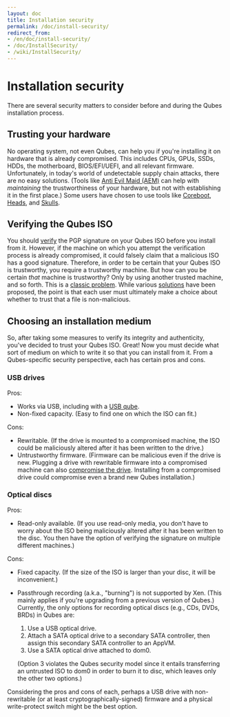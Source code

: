 ```yaml
---
layout: doc
title: Installation security
permalink: /doc/install-security/
redirect_from:
- /en/doc/install-security/
- /doc/InstallSecurity/
- /wiki/InstallSecurity/
---
```


# Installation security

There are several security matters to consider before and during the Qubes installation process.

## Trusting your hardware

No operating system, not even Qubes, can help you if you're installing it on hardware that is already compromised.
This includes CPUs, GPUs, SSDs, HDDs, the motherboard, BIOS/EFI/UEFI, and all relevant firmware.
Unfortunately, in today's world of undetectable supply chain attacks, there are no easy solutions.
(Tools like [Anti Evil Maid (AEM)][AEM] can help with *maintaining* the trustworthiness of your hardware, but not with establishing it in the first place.)
Some users have chosen to use tools like [Coreboot], [Heads], and [Skulls].

## Verifying the Qubes ISO

You should [verify] the PGP signature on your Qubes ISO before you install from it.
However, if the machine on which you attempt the verification process is already compromised, it could falsely claim that a malicious ISO has a good signature.
Therefore, in order to be certain that your Qubes ISO is trustworthy, you require a trustworthy machine.
But how can you be certain *that* machine is trustworthy?
Only by using another trusted machine, and so forth.
This is a [classic problem].
While various [solutions] have been proposed, the point is that each user must ultimately make a choice about whether to trust that a file is non-malicious.

## Choosing an installation medium

So, after taking some measures to verify its integrity and authenticity, you've decided to trust your Qubes ISO.
Great!
Now you must decide what sort of medium on which to write it so that you can install from it.
From a Qubes-specific security perspective, each has certain pros and cons.

### USB drives

Pros:

 * Works via USB, including with a [USB qube].
 * Non-fixed capacity.
   (Easy to find one on which the ISO can fit.)

Cons:

 * Rewritable.
   (If the drive is mounted to a compromised machine, the ISO could be maliciously altered after it has been written to the drive.)
 * Untrustworthy firmware.
   (Firmware can be malicious even if the drive is new.
   Plugging a drive with rewritable firmware into a compromised machine can also [compromise the drive][BadUSB].
   Installing from a compromised drive could compromise even a brand new Qubes installation.)


### Optical discs

Pros:

 * Read-only available.
   (If you use read-only media, you don't have to worry about the ISO being maliciously altered after it has been written to the disc.
   You then have the option of verifying the signature on multiple different machines.)

Cons:

 * Fixed capacity.
   (If the size of the ISO is larger than your disc, it will be inconvenient.)
 * Passthrough recording (a.k.a., "burning") is not supported by Xen.
   (This mainly applies if you're upgrading from a previous version of Qubes.)
   Currently, the only options for recording optical discs (e.g., CDs, DVDs, BRDs) in Qubes are:
   1. Use a USB optical drive.
   2. Attach a SATA optical drive to a secondary SATA controller, then assign this secondary SATA controller to an AppVM.
   3. Use a SATA optical drive attached to dom0.

   (Option 3 violates the Qubes security model since it entails transferring an untrusted ISO to dom0 in order to burn it to disc, which leaves only the other two options.)

Considering the pros and cons of each, perhaps a USB drive with non-rewritable (or at least cryptographically-signed) firmware and a physical write-protect switch might be the best option.


[AEM]: /doc/anti-evil-maid/
[verify]: /security/verifying-signatures/
[classic problem]: https://www.ece.cmu.edu/~ganger/712.fall02/papers/p761-thompson.pdf
[solutions]: https://www.dwheeler.com/trusting-trust/
[USB qube]: /doc/usb-qubes/#creating-and-using-a-usb-qube
[BadUSB]: https://srlabs.de/badusb/
[Coreboot]: https://www.coreboot.org/
[Heads]: http://osresearch.net/
[Skulls]: https://github.com/merge/skulls

